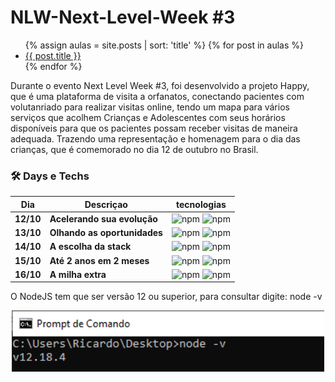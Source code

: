 # NLW-Next-Level-Week #3

<ul>
{% assign aulas = site.posts | sort: 'title' %}
{% for post in aulas %}
<li>
<a href="{{ site.baseurl }}{{ post.url }}">{{ post.title }}</a>
</li>
{% endfor %}
</ul>

Durante o evento Next Level Week #3, foi desenvolvido a projeto Happy, que é uma plataforma de visita a orfanatos, conectando pacientes com volutanriado para realizar visitas online, tendo um mapa para vários serviços que acolhem Crianças e Adolescentes com seus horários disponíveis para que os pacientes possam receber visitas de maneira adequada. Trazendo uma representação e homenagem para o dia das crianças, que é comemorado no dia 12 de outubro no Brasil.

### 🛠 Days e Techs

| Dia | Descriçao | tecnologias |
|:---:|---------|:-----------:|
|  **12/10**  |**Acelerando sua evolução**| ![npm](https://img.shields.io/npm/v/react?color=black&label=React&logo=react)  ![npm](https://img.shields.io/npm/v/typescript?color=black&label=Typescript&logo=typescript&logoColor=blue) |
|  **13/10**  |**Olhando as oportunidades**| ![npm](https://img.shields.io/npm/v/typeorm?color=black&label=multer&logo=multer&logoColor=lightblue)  ![npm](https://img.shields.io/npm/v/typeorm?color=black&label=typeorm&logo=wolfram&logoColor=orange)           |
|  **14/10**  |**A escolha da stack**|    ![npm](https://img.shields.io/npm/v/axios?color=black&label=Axios&logo=insomnia&logoColor=purple)   ![npm](https://img.shields.io/npm/v/sqlite3?color=black&label=Sqlite3&logo=sqlite&logoColor=Blue)     |
|  **15/10**  | **Até 2 anos em 2 meses**|   ![npm](https://img.shields.io/npm/v/react-native?color=black&label=React-Native&logo=react) ![npm](https://img.shields.io/npm/v/expo?color=black&label=Expo&logo=expo)            |
|  **16/10**  | **A milha extra** | ![npm](https://img.shields.io/npm/v/express?color=black&label=Express&logo=node.js) ![npm](https://img.shields.io/npm/v/typeorm?color=black&label=yup&logo=yup&logoColor=yellow) 
 

O NodeJS tem que ser versão 12 ou superior, para consultar digite:
node -v

<p align="center">
  <img src="https://raw.githubusercontent.com/shyoutarou/NLW-Next-Level-Week-3/master/.github/nodeversion.png" alt="Image" width="500px" />
</p>

